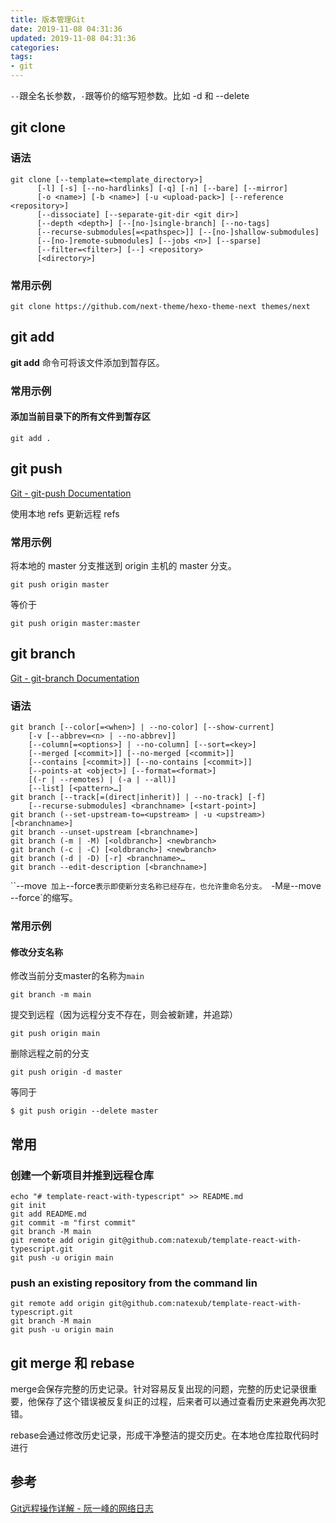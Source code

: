 ```yaml
---
title: 版本管理Git
date: 2019-11-08 04:31:36
updated: 2019-11-08 04:31:36
categories:
tags:
- git
---
```


`--`跟全名长参数，`-`跟等价的缩写短参数。比如 -d 和 --delete

## git clone

### 语法

```shell
git clone [--template=<template_directory>]
	  [-l] [-s] [--no-hardlinks] [-q] [-n] [--bare] [--mirror]
	  [-o <name>] [-b <name>] [-u <upload-pack>] [--reference <repository>]
	  [--dissociate] [--separate-git-dir <git dir>]
	  [--depth <depth>] [--[no-]single-branch] [--no-tags]
	  [--recurse-submodules[=<pathspec>]] [--[no-]shallow-submodules]
	  [--[no-]remote-submodules] [--jobs <n>] [--sparse]
	  [--filter=<filter>] [--] <repository>
	  [<directory>]
```

### 常用示例

```shell
git clone https://github.com/next-theme/hexo-theme-next themes/next
```



## git add

**git add** 命令可将该文件添加到暂存区。

### 常用示例

#### 添加当前目录下的所有文件到暂存区
```shell
git add .
```

## git push

[Git - git-push Documentation](https://git-scm.com/docs/git-push)

使用本地 refs 更新远程 refs

### 常用示例

将本地的 master 分支推送到 origin 主机的 master 分支。

```shell
git push origin master
```

等价于

```shell
git push origin master:master
```









## git branch

[Git - git-branch Documentation](https://git-scm.com/docs/git-branch)

### 语法

```shell
git branch [--color[=<when>] | --no-color] [--show-current]
	[-v [--abbrev=<n> | --no-abbrev]]
	[--column[=<options>] | --no-column] [--sort=<key>]
	[--merged [<commit>]] [--no-merged [<commit>]]
	[--contains [<commit>]] [--no-contains [<commit>]]
	[--points-at <object>] [--format=<format>]
	[(-r | --remotes) | (-a | --all)]
	[--list] [<pattern>…​]
git branch [--track[=(direct|inherit)] | --no-track] [-f]
	[--recurse-submodules] <branchname> [<start-point>]
git branch (--set-upstream-to=<upstream> | -u <upstream>) [<branchname>]
git branch --unset-upstream [<branchname>]
git branch (-m | -M) [<oldbranch>] <newbranch>
git branch (-c | -C) [<oldbranch>] <newbranch>
git branch (-d | -D) [-r] <branchname>…​
git branch --edit-description [<branchname>]
```


``--move` 加上`--force`表示即使新分支名称已经存在，也允许重命名分支。
`-M`是`--move --force`的缩写。


### 常用示例

#### 修改分支名称

修改当前分支master的名称为`main`

```shell
git branch -m main
```

提交到远程（因为远程分支不存在，则会被新建，并追踪）

```shell
git push origin main
```

删除远程之前的分支

```
git push origin -d master
```
等同于
```
$ git push origin --delete master
```

## 常用

### 创建一个新项目并推到远程仓库
```
echo "# template-react-with-typescript" >> README.md
git init
git add README.md
git commit -m "first commit"
git branch -M main
git remote add origin git@github.com:natexub/template-react-with-typescript.git
git push -u origin main
```

### push an existing repository from the command lin

```
git remote add origin git@github.com:natexub/template-react-with-typescript.git
git branch -M main
git push -u origin main
```

## git merge 和 rebase

merge会保存完整的历史记录。针对容易反复出现的问题，完整的历史记录很重要，他保存了这个错误被反复纠正的过程，后来者可以通过查看历史来避免再次犯错。

rebase会通过修改历史记录，形成干净整洁的提交历史。在本地仓库拉取代码时进行


## 参考
[Git远程操作详解 - 阮一峰的网络日志](http://www.ruanyifeng.com/blog/2014/06/git_remote.html)